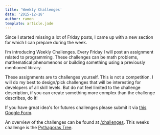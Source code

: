 ```yaml
---
title: 'Weekly Challenges'
date: '2015-12-18'
author: ramon
template: article.jade
---
```


Since I started missing a lot of Friday posts, I came up with a new section for which I can prepare during the week.

I’m introducing Weekly Challenges. Every Friday I will post an assignment related to programming. These challenges can be math problems, mathematical phenomenons or building something using a previously mentioned library.

These assignments are to challenges yourself. This is not a competition. I will do my best to design/pick challenges that will be interesting for developers of all skill levels.
But do not feel limited to the challenge description, if you can create something more complex than the challenge describes, do it!

If you have great idea's for futures challenges please submit it via [this Google Form](http://goo.gl/forms/8FaZJSBxjO).

An overview of the challenges can be found at [/challenges](/challenges). This weeks challenge is the [Pythagoras Tree](/challenges/pythagoras-tree/).
